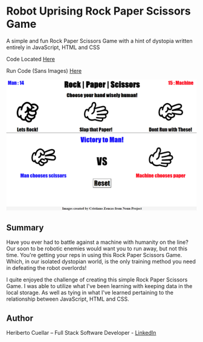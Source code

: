 # Robot Uprising Rock Paper Scissors Game
A simple and fun Rock Paper Scissors Game with a hint of dystopia written entirely in JavaScript, HTML and CSS

Code Located [Here](https://github.com/hcuellar-coder/Rock-Paper-Scissors-Game)

Run Code (Sans Images) [Here](https://codepen.io/hcuellar-coder/pen/yLOVMGV)

![Todo App](./images/Rock-Paper-Scissors.png)

## Summary
Have you ever had to battle against a machine with humanity on the line? Our soon to be robotic enemies would want you to run away, but not this time. You're getting your reps in using this Rock Paper Scissors Game. Which, in our isolated dystopian world, is the only training method you need in defeating the robot overlords! 

I quite enjoyed the challenge of creating this simple Rock Paper Scissors Game. I was able to utilize what I've been learning with keeping data in the local storage. As well as tying in what I've learned pertaining to the relationship between JavaScript, HTML and CSS.

## Author
Heriberto Cuellar – Full Stack Software Developer - [LinkedIn](https://www.linkedin.com/in/heriberto-c-5aa11952)
